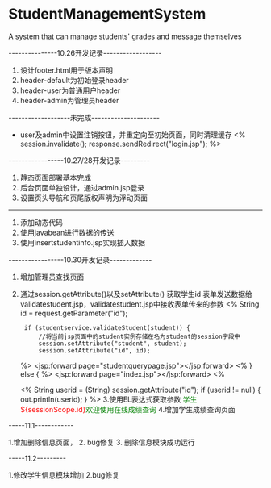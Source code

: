 # StudentManagementSystem
A system that can manage students' grades and message themselves

---------------10.26开发记录------------------

1. 设计footer.html用于版本声明
2. header-default为初始登录header
3. header-user为普通用户header
4. header-admin为管理员header

-------------------未完成---------------------

* user及admin中设置注销按钮，并重定向至初始页面，同时清理缓存
<%
	session.invalidate();
 	response.sendRedirect("login.jsp");
%>


-----------------10.27/28开发记录---------

1. 静态页面部署基本完成
2. 后台页面单独设计，通过admin.jsp登录
3. 设置页头导航和页尾版权声明为浮动页面

------------------------------------------

1. 添加动态代码
2. 使用javabean进行数据的传送
3. 使用insertstudentinfo.jsp实现插入数据

-----------------10.30开发记录-------------

1. 增加管理员查找页面
2. 通过session.getAttribute()以及setAttribute()
获取学生id
	表单发送数据给validatestudent.jsp，validatestudent.jsp中接收表单传来的参数
       <%
		String id = request.getParameter("id");

		
		if (studentservice.validateStudent(student)) {
			//将当前jsp页面中的student实例存储在名为student的session字段中
			session.setAttribute("student", student);
			session.setAttribute("id", id);
	%>
	<jsp:forward page="studentquerypage.jsp"></jsp:forward>
	<%
		} else {
	%>
	<jsp:forward page="index.jsp"></jsp:forward>
	<%


	<%
		String userid = (String) session.getAttribute("id");
		if (userid != null) {
			out.println(userid);
		}
	%>
3.使用EL表达式获取参数
	<font color="green">学生 <font color="red">${sessionScope.id}</font>欢迎使用在线成绩查询</font>
					</h1>
4.增加学生成绩查询页面

-----11.1------------

1.增加删除信息页面，
2. bug修复
3. 删除信息模块成功运行

-----11.2---------

1.修改学生信息模块增加
2.bug修复